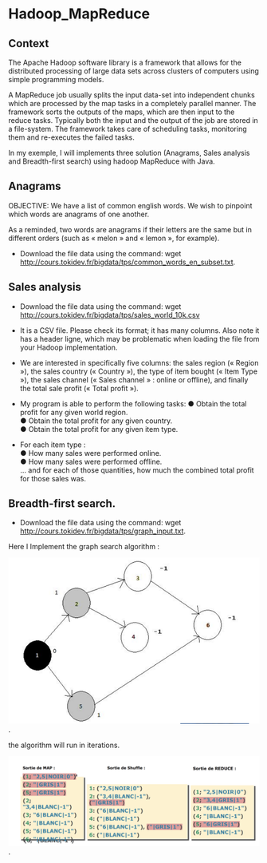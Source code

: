 # Hadoop_MapReduce

##  Context 
The Apache Hadoop software library is a framework that allows for the distributed processing of large data sets across clusters of computers using simple programming models.

A MapReduce job usually splits the input data-set into independent chunks which are processed by the map tasks in a completely parallel manner. The framework sorts the outputs of the maps, which are then input to the reduce tasks. Typically both the input and the output of the job are stored in a file-system. The framework takes care of scheduling tasks, monitoring them and re-executes the failed tasks.

In my exemple, I will implements three solution (Anagrams, Sales analysis and Breadth-first search) using hadoop MapReduce with Java.

##  Anagrams

OBJECTIVE: We have a list of common english words. We wish to pinpoint which words are anagrams of one another.

As a reminded, two words are anagrams if their letters are the same but in different orders (such as « melon » and « lemon », for example).

- Download the file data using the command: wget http://cours.tokidev.fr/bigdata/tps/common_words_en_subset.txt. 


##  Sales analysis


- Download the file data using the command: wget http://cours.tokidev.fr/bigdata/tps/sales_world_10k.csv

- It is a CSV file. Please check its format; it has many columns. Also note it has a
header ligne, which may be problematic when loading the file from your Hadoop
implementation.

- We are interested in specifically five columns: the sales region (« Region »), the
sales country (« Country »), the type of item bought (« Item Type »), the sales
channel (« Sales channel » : online or offline), and finally the total sale profit
(« Total profit »).

- My program is able to perform the following tasks:
      ● Obtain the total profit for any given world region.  
      ● Obtain the total profit for any given country.  
      ● Obtain the total profit for any given item type.  
- For each item type :  
      ● How many sales were performed online.  
      ● How many sales were performed offline.  
             … and for each of those quantities, how much the combined total profit for those sales was.  
             
             
              
##  Breadth-first search. 


- Download the file data using the command: wget http://cours.tokidev.fr/bigdata/tps/graph_input.txt. 

Here I Implement the graph search algorithm :  

![This is an image](/graph2.png). 

the algorithm will run in iterations. 

![This is an image](/graph1.png). 


             
             
